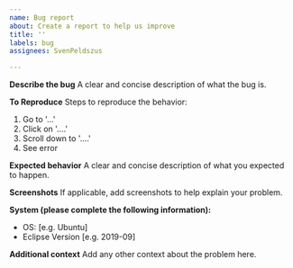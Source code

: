 ```yaml
---
name: Bug report
about: Create a report to help us improve
title: ''
labels: bug
assignees: SvenPeldszus

---
```


**Describe the bug**
A clear and concise description of what the bug is.

**To Reproduce**
Steps to reproduce the behavior:
1. Go to '...'
2. Click on '....'
3. Scroll down to '....'
4. See error

**Expected behavior**
A clear and concise description of what you expected to happen.

**Screenshots**
If applicable, add screenshots to help explain your problem.

**System (please complete the following information):**
 - OS: [e.g. Ubuntu]
 - Eclipse Version [e.g. 2019-09]

**Additional context**
Add any other context about the problem here.
